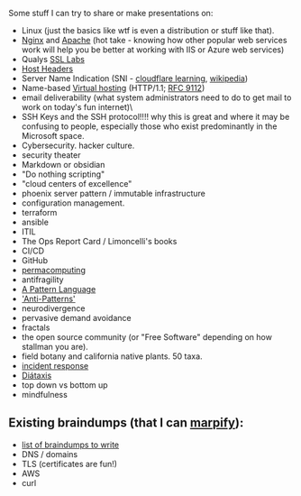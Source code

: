 Some stuff I can try to share or make presentations on:

- Linux (just the basics like wtf is even a distribution or stuff like that).
- [Nginx](https://nginx.org/en/docs/) and [Apache](https://httpd.apache.org/docs/) (hot take - knowing how other popular web services work will help you be better at working with IIS or Azure web services)
- Qualys [SSL Labs](https://www.ssllabs.com/ssltest/)
- [Host Headers](https://developer.mozilla.org/en-US/docs/Web/HTTP/Reference/Headers/Host)
- Server Name Indication (SNI - [cloudflare learning](https://www.cloudflare.com/learning/ssl/what-is-sni/), [wikipedia](https://en.wikipedia.org/wiki/Server_Name_Indication))
- Name-based [Virtual hosting](https://en.wikipedia.org/wiki/Virtual_hosting) (HTTP/1.1; [RFC 9112](https://www.rfc-editor.org/rfc/rfc9112.html))
- email deliverability (what system administrators need to do to get mail to work on today's fun internet)\
- SSH Keys and the SSH protocol!!!! why this is great and where it may be confusing to people, especially those who exist predominantly in the Microsoft space.
- Cybersecurity. hacker culture.
- security theater
- Markdown or obsidian
- "Do nothing scripting"
- "cloud centers of excellence"
- phoenix server pattern / immutable infrastructure
- configuration management. 
- terraform
- ansible
- ITIL
- The Ops Report Card / Limoncelli's books
- CI/CD
- GitHub
- [permacomputing](https://permacomputing.net)
- antifragility
- [A Pattern Language](https://en.wikipedia.org/wiki/A_Pattern_Language)
- ['Anti-Patterns'](https://en.wikipedia.org/wiki/Anti-pattern)
- neurodivergence
- pervasive demand avoidance
- fractals
- the open source community (or "Free Software" depending on how stallman you are).
- field botany and california native plants. 50 taxa.
- [incident response](https://response.pagerduty.com/training/courses/incident_response/)
- [Diátaxis](https://diataxis.fr/)
- top down vs bottom up
- mindfulness

## Existing braindumps (that I can [marpify](https://marp.app)):

- [list of braindumps to write](https://gist.github.com/jleibowitz-lacpw/425425d5c87575046954e08c78b98e13)
- DNS / domains
- TLS (certificates are fun!)
- AWS
- curl
